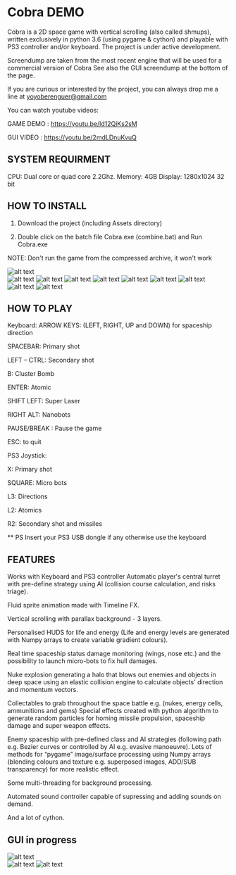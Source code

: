 

# Cobra DEMO

Cobra is a 2D space game with vertical scrolling (also called shmups), written exclusively in python 3.6 (using pygame & cython) 
and playable with PS3 controller and/or keyboard.
The project is under active development.

Screendump are taken from the most recent engine that will be used for a commercial version of Cobra
See also the GUI screendump at the bottom of the page.

If you are curious or interested by the project, you can always drop me a line at yoyoberenguer@gmail.com

You can watch youtube videos:

GAME DEMO : https://youtu.be/ld12QiKs2sM

GUI VIDEO : https://youtu.be/2mdLDnuKvuQ

## SYSTEM REQUIRMENT
CPU: Dual core or quad core 2.2Ghz.
Memory: 4GB 
Display: 1280x1024 32 bit 

## HOW TO INSTALL 
 
1) Download the project (including Assets directory) 
   
2) Double click on the batch file Cobra.exe (combine.bat) and Run Cobra.exe
   
NOTE: Don't run the game from the compressed archive, it won't work  




![alt text](https://github.com/yoyoberenguer/Cobra/blob/master/Screendump0.png)   
![alt text](https://github.com/yoyoberenguer/Cobra/blob/master/Screendump1.png) 
![alt text](https://github.com/yoyoberenguer/Cobra/blob/master/Screendump2.png)
![alt text](https://github.com/yoyoberenguer/Cobra/blob/master/Screendump3.png)
![alt text](https://github.com/yoyoberenguer/Cobra/blob/master/Screendump4.png)
![alt text](https://github.com/yoyoberenguer/Cobra/blob/master/Screendump5.png)
![alt text](https://github.com/yoyoberenguer/Cobra/blob/master/Screendump6.png)
![alt text](https://github.com/yoyoberenguer/Cobra/blob/master/Screendump11.png)
![alt text](https://github.com/yoyoberenguer/Cobra/blob/master/Screendump12.png)
![alt text](https://github.com/yoyoberenguer/Cobra/blob/master/Screendump13.png)



## HOW TO PLAY 

Keyboard: 
ARROW KEYS: (LEFT, RIGHT, UP and DOWN) for spaceship direction

SPACEBAR:  Primary shot

LEFT – CTRL: Secondary shot 

B: Cluster Bomb

ENTER: Atomic

SHIFT LEFT: Super Laser

RIGHT ALT: Nanobots

PAUSE/BREAK : Pause the game

ESC: to quit

PS3 Joystick:

X: Primary shot

SQUARE: Micro bots

L3: Directions

L2: Atomics

R2: Secondary shot and missiles

** PS Insert your PS3 USB dongle if any otherwise use the keyboard

## FEATURES
Works with Keyboard and PS3 controller Automatic player's central turret with pre-define strategy using AI (collision course calculation, and risks triage).

Fluid sprite animation made with Timeline FX.

Vertical scrolling with parallax background - 3 layers.

Personalised HUDS for life and energy (Life and energy levels are generated with Numpy arrays to create variable gradient colours).

Real time spaceship status damage monitoring (wings, nose etc.) and the possibility to launch micro-bots to fix hull damages.

Nuke explosion generating a halo that blows out enemies and objects in deep space using an elastic collision engine to calculate objects' direction and momentum vectors.

Collectables to grab throughout the space battle e.g. (nukes, energy cells, ammunitions and gems) Special effects created with python algorithm to generate random particles for homing missile propulsion, spaceship damage and super weapon effects.

Enemy spaceship with pre-defined class and AI strategies (following path e.g. Bezier curves or controlled by AI e.g. evasive manoeuvre). Lots of methods for “pygame” image/surface processing using Numpy arrays (blending colours and texture e.g. superposed images, ADD/SUB transparency) for more realistic effect.

Some multi-threading for background processing.

Automated sound controller capable of supressing and adding sounds on demand.

And a lot of cython.

## GUI in progress

![alt text](https://github.com/yoyoberenguer/Cobra/blob/master/GUI0.png)   
![alt text](https://github.com/yoyoberenguer/Cobra/blob/master/GUI1.png)
![alt text](https://github.com/yoyoberenguer/Cobra/blob/master/GUI2.png)



 



